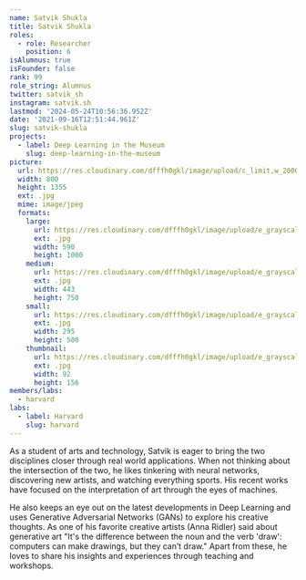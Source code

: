 ```yaml
---
name: Satvik Shukla
title: Satvik Shukla
roles:
  - role: Researcher
    position: 6
isAlumnus: true
isFounder: false
rank: 99
role_string: Alumnus
twitter: satvik_sh
instagram: satvik.sh
lastmod: '2024-05-24T10:56:36.952Z'
date: '2021-09-16T12:51:44.961Z'
slug: satvik-shukla
projects:
  - label: Deep Learning in the Museum
    slug: deep-learning-in-the-museum
picture:
  url: https://res.cloudinary.com/dfffh0gkl/image/upload/c_limit,w_2000,h_2000/e_grayscale/v1629122120/satvik_3b13e81965.jpg
  width: 800
  height: 1355
  ext: .jpg
  mime: image/jpeg
  formats:
    large:
      url: https://res.cloudinary.com/dfffh0gkl/image/upload/e_grayscale/v1629122122/large_satvik_3b13e81965.jpg
      ext: .jpg
      width: 590
      height: 1000
    medium:
      url: https://res.cloudinary.com/dfffh0gkl/image/upload/e_grayscale/v1629122123/medium_satvik_3b13e81965.jpg
      ext: .jpg
      width: 443
      height: 750
    small:
      url: https://res.cloudinary.com/dfffh0gkl/image/upload/e_grayscale/v1629122123/small_satvik_3b13e81965.jpg
      ext: .jpg
      width: 295
      height: 500
    thumbnail:
      url: https://res.cloudinary.com/dfffh0gkl/image/upload/e_grayscale/v1629122121/thumbnail_satvik_3b13e81965.jpg
      ext: .jpg
      width: 92
      height: 156
members/labs:
  - harvard
labs:
  - label: Harvard
    slug: harvard
---
```

As a student of arts and technology, Satvik is eager to bring the two disciplines closer through real world applications. When not thinking about the intersection of the two, he likes tinkering with neural networks, discovering new artists, and watching everything sports. His recent works have focused on the interpretation of art through the eyes of machines. 

He also keeps an eye out on the latest developments in Deep Learning and uses Generative Adversarial Networks (GANs) to explore his creative thoughts. As one of his favorite creative artists (Anna Ridler) said about generative art "It's the difference between the noun and the verb 'draw': computers can make drawings, but they can’t draw." Apart from these, he loves to share his insights and experiences through teaching and workshops.